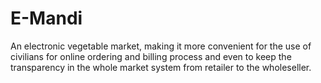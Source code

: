 # E-Mandi
An electronic vegetable market, making it more convenient for the use of civilians for online ordering and billing process and even to keep the transparency in the whole market system from retailer to the wholeseller.
